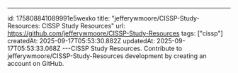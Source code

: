 ---
id: 175808841089991e5wexko
title: "jefferywmoore/CISSP-Study-Resources: CISSP Study Resources"
url: https://github.com/jefferywmoore/CISSP-Study-Resources
tags: ["cissp"]
createdAt: 2025-09-17T05:53:30.882Z
updatedAt: 2025-09-17T05:53:33.068Z
---CISSP Study Resources. Contribute to jefferywmoore/CISSP-Study-Resources development by creating an account on GitHub.
